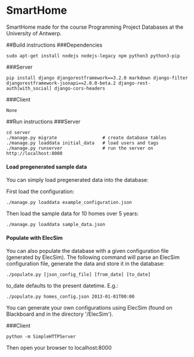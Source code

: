 # SmartHome
SmartHome made for the course Programming Project Databases at the University of Antwerp.

##Build instructions
###Dependencies

    sudo apt-get install nodejs nodejs-legacy npm python3 python3-pip

###Server

    pip install django djangorestframework==3.2.0 markdown django-filter djangorestframework-jsonapi==2.0.0-beta.2 django-rest-auth[with_social] django-cors-headers

###Client

    None

##Run instructions
###Server

    cd server
    ./manage.py migrate                 # create database tables
    ./manage.py loaddata initial_data   # load users and tags
    ./manage.py runserver               # run the server on http://localhost:8000

#### Load pregenerated sample data
You can simply load pregenerated data into the database:

First load the configuration:

    ./manage.py loaddata example_configuration.json

Then load the sample data for 10 homes over 5 years:

    ./manage.py loaddata sample_data.json

#### Populate with ElecSim
You can also populate the database with a given configuration file (generated by ElecSim).
The following command will parse an ElecSim configuration file, generate the data and store it in the database:

    ./populate.py [json_config_file] [from_date] [to_date]

to_date defaults to the present datetime.
E.g.:

    ./populate.py homes_config.json 2013-01-01T00:00

You can generate your own configurations using ElecSim (found on Blackboard and in the directory '/ElecSim').

###Client

    python -m SimpleHTTPServer

Then open your browser to localhost:8000

